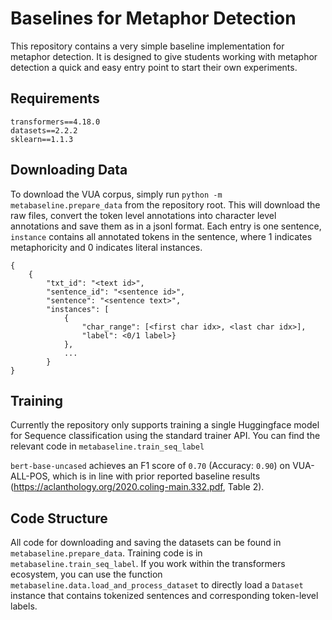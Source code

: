 # Baselines for Metaphor Detection

This repository contains a very simple baseline implementation for metaphor detection.
It is designed to give students working with metaphor detection a quick and easy entry point to start their own experiments.


## Requirements

```
transformers==4.18.0
datasets==2.2.2
sklearn==1.1.3
```

## Downloading Data

To download the VUA corpus, simply run ``python -m metabaseline.prepare_data`` from the repository root. This will download the raw files, convert the token level annotations into character level annotations and save them as in a jsonl format. Each entry is one sentence, ``instance`` contains all annotated tokens in the sentence, where 1 indicates metaphoricity and 0 indicates literal instances.

```
{
    {
        "txt_id": "<text id>",
        "sentence_id": "<sentence id>",
        "sentence": "<sentence text>",
        "instances": [
            {
                "char_range": [<first char idx>, <last char idx>],
                "label": <0/1 label>}
            },
            ...
        }
}
```


## Training

Currently the repository only supports training a single Huggingface model for Sequence classification using the standard trainer API. You can find the relevant code in ``metabaseline.train_seq_label``

``bert-base-uncased`` achieves an F1 score of ``0.70`` (Accuracy: ``0.90``) on VUA-ALL-POS, which is in line with prior reported baseline results (https://aclanthology.org/2020.coling-main.332.pdf, Table 2).

## Code Structure

All code for downloading and saving the datasets can be found in ``metabaseline.prepare_data``. Training code is in ``metabaseline.train_seq_label``.
If you work within the transformers ecosystem, you can use the function ``metabaseline.data.load_and_process_dataset`` to directly load a ``Dataset`` instance that contains tokenized sentences and corresponding token-level labels.
